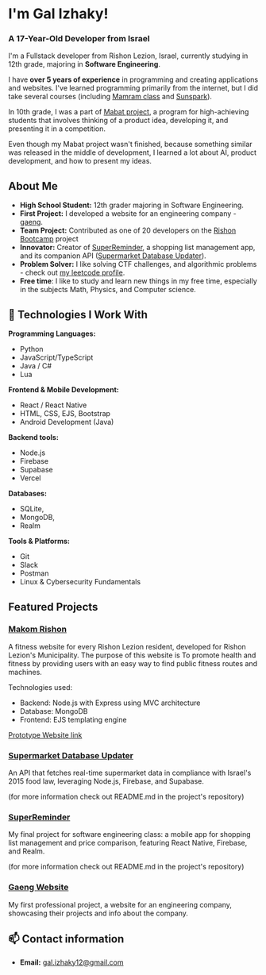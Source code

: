 # I'm Gal Izhaky! 

### **A 17-Year-Old Developer from Israel**  
I'm a Fullstack developer from Rishon Lezion, Israel, currently studying in 12th grade, majoring in **Software Engineering**. 

I have **over 5 years of experience** in programming and creating applications and websites. I've learned programming primarily from the internet, but I did take several courses (including [Mamram class](https://leadersapp.co.il/mamram-program-english/) and [Sunspark](https://sunspark.org/%d7%9e%d7%a1%d7%9c%d7%95%d7%9c-%d7%a4%d7%99%d7%aa%d7%95%d7%97-%d7%90%d7%a4%d7%9c%d7%99%d7%a7%d7%a6%d7%99%d7%95%d7%aa-%d7%92%d7%90%d7%95%d7%95%d7%94-java-me/)). 

In 10th grade, I was a part of [Mabat project](https://pop.education.gov.il/mabat/), a program for high-achieving students that involves thinking of a product idea, developing it, and presenting it in a competition. 

Even though my Mabat project wasn't finished, because something similar was released in the middle of development, I learned a lot about AI, product development, and how to present my ideas.

## About Me  
- **High School Student:** 12th grader majoring in Software Engineering.  
- **First Project:** I developed a website for an engineering company - [gaeng](http://www.gaeng.co.il).  
- **Team Project:** Contributed as one of 20 developers on the [Rishon Bootcamp](https://github.com/TechMindsIL/BootcampRishon) project 
- **Innovator:** Creator of [SuperReminder](https://github.com/Gal-Izhaky/SuperReminder), a shopping list management app, and its companion API ([Supermarket Database Updater](https://github.com/Gal-Izhaky/public-supermarket-database-updater)).  
- **Problem Solver:** I like solving CTF challenges, and algorithmic problems - check out [my leetcode profile](https://leetcode.com/u/Gal_Izhaky/). 
- **Free time**:  I like to study and learn new things in my free time, especially in the subjects Math, Physics, and Computer science.


## 🔧 Technologies I Work With  
**Programming Languages:**  
- Python  
- JavaScript/TypeScript  
- Java / C#  
- Lua  

**Frontend & Mobile Development:**  
- React / React Native  
- HTML, CSS, EJS, Bootstrap  
- Android Development (Java)  

**Backend tools:**
- Node.js
- Firebase
- Supabase
- Vercel

**Databases:**  
- SQLite,
- MongoDB,
- Realm

**Tools & Platforms:**  
- Git
- Slack
- Postman  
- Linux & Cybersecurity Fundamentals  


## Featured Projects 
### [Makom Rishon](https://github.com/TechMindsIL/BootcampRishon)

A fitness website for every Rishon Lezion resident, developed for Rishon Lezion's Municipality.
The purpose of this website is To promote health and fitness by providing users with an easy way to find public fitness routes and machines.

Technologies used:
* Backend: Node.js with Express using MVC architecture
* Database: MongoDB
* Frontend: EJS templating engine

[Prototype Website link](https://bootcamp.techminds.dev/)

### [Supermarket Database Updater](https://github.com/Gal-Izhaky/public-supermarket-database-updater)  
An API that fetches real-time supermarket data in compliance with Israel's 2015 food law, leveraging Node.js, Firebase, and Supabase. 

(for more information check out README.md in the project's repository)
### [SuperReminder](https://github.com/Gal-Izhaky/SuperReminder)
My final project for software engineering class: a mobile app for shopping list management and price comparison, featuring React Native, Firebase, and Realm. 

(for more information check out README.md in the project's repository)



### [Gaeng Website](http://www.gaeng.co.il)  
My first professional project, a website for an engineering company, showcasing their projects and info about the company.  


## 📫 Contact information  
- **Email:** [gal.izhaky12@gmail.com](mailto:gal.izhaky12@gmail.com)  

